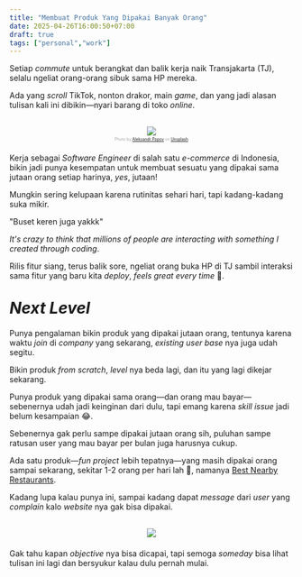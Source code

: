 ```yaml
---
title: "Membuat Produk Yang Dipakai Banyak Orang"
date: 2025-04-26T16:00:50+07:00
draft: true
tags: ["personal","work"]
---
```


<!-- Background -->
Setiap *commute* untuk berangkat dan balik kerja naik Transjakarta (TJ), selalu ngeliat orang-orang sibuk sama HP mereka.

Ada yang *scroll* TikTok, nonton drakor, main *game*, dan yang jadi alasan tulisan kali ini dibikin—nyari barang di toko *online*.

<div style="text-align: center; margin-top: 30px; margin-bottom: 20px;">
    <img src="/assets/person-looking-at-smartphone.jpg" style="max-width: 100%; max-height: 300px; width: auto; height: auto; display: inline-block;">
    <p style="margin-top: 2px; font-size: 0.5em; color:rgb(162, 162, 162)">Photo by <a href="https://unsplash.com/@5tep5?utm_content=creditCopyText&utm_medium=referral&utm_source=unsplash">Aleksandr Popov</a> on <a href="https://unsplash.com/photos/person-uses-smartphone-wCuGM6jNaQQ?utm_content=creditCopyText&utm_medium=referral&utm_source=unsplash">Unsplash</a></p>
</div>

<!-- Perasaan Menjadi SWE Ecommerce -->
Kerja sebagai *Software Engineer* di salah satu *e-commerce* di Indonesia, bikin jadi punya kesempatan untuk membuat sesuatu yang dipakai sama jutaan orang setiap harinya, *yes*, jutaan!

Mungkin sering kelupaan karena rutinitas sehari hari, tapi kadang-kadang suka mikir.

"Buset keren juga yakkk"

*It's crazy to think that millions of people are interacting with something I created through coding*.

Rilis fitur siang, terus balik sore, ngeliat orang buka HP di TJ sambil interaksi sama fitur yang baru kita *deploy*, *feels great every time* 🥰.

<!-- What I Want to Achieve -->
<h1 style="margin-top: 2rem; font-style: italic;"> Next Level </h1>

Punya pengalaman bikin produk yang dipakai jutaan orang, tentunya karena waktu *join* di *company* yang sekarang, *existing user base* nya juga udah segitu.

Bikin produk *from scratch*, *level* nya beda lagi, dan itu yang lagi dikejar sekarang.

Punya produk yang dipakai sama orang—dan orang mau bayar—sebenernya udah jadi keinginan dari dulu, tapi emang karena *skill issue* jadi belum kesampaian 😂.

Sebenernya gak perlu sampe dipakai jutaan orang sih, puluhan sampe ratusan user yang mau bayar per bulan juga harusnya cukup.

Ada satu produk—*fun project* lebih tepatnya—yang masih dipakai orang sampai sekarang, sekitar 1-2 orang per hari lah 🤣, namanya <a href="https://best-nearby-restaurants.herokuapp.com" target="_blank">Best Nearby Restaurants</a>.

Kadang lupa kalau punya ini, sampai kadang dapat *message* dari *user* yang *complain* kalo *website* nya gak bisa dipakai.

<div style="text-align: center; margin-top: 30px; margin-bottom: 20px;">
    <img src="/assets/redditors-asking-nearby-resto-app.png" style="max-width: 100%; max-height: 200px; width: auto; height: auto; display: inline-block;">
</div>

Gak tahu kapan *objective* nya bisa dicapai, tapi semoga *someday* bisa lihat tulisan ini lagi dan bersyukur kalau dulu pernah mulai.
